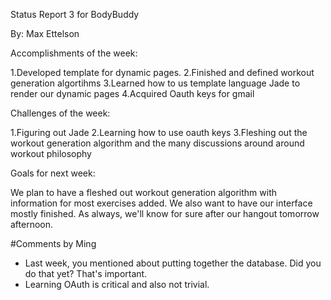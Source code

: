 Status Report 3 for BodyBuddy

By: Max Ettelson

Accomplishments of the week:

1.Developed template for dynamic pages.
2.Finished and defined workout generation algortihms
3.Learned how to us template language Jade to render our dynamic pages
4.Acquired Oauth keys for gmail

Challenges of the week:

1.Figuring out Jade
2.Learning how to use oauth keys
3.Fleshing out the workout generation algorithm and the many discussions around around workout philosophy

Goals for next week:

We plan to have a fleshed out workout generation algorithm with information for most exercises added.  We also want to have our interface mostly finished.  As always, we'll know for sure after our hangout tomorrow afternoon.

#Comments by Ming
* Last week, you mentioned about putting together the database.  Did you do that yet? That's important.
* Learning OAuth is critical and also not trivial.
